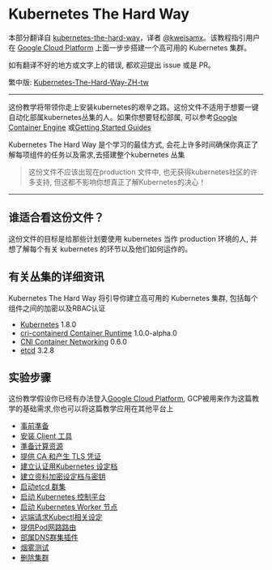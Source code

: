 # Kubernetes The Hard Way

本部分翻译自 [kubernetes-the-hard-way](https://github.com/kelseyhightower/kubernetes-the-hard-way)，译者 [@kweisamx](https://github.com/kweisamx)。该教程指引用户在 [Google Cloud Platform](https://cloud.google.com) 上面一步步搭建一个高可用的 Kubernetes 集群。

如有翻译不好的地方或文字上的错误, 都欢迎提出 issue 或是 PR。

繁中版: [Kubernetes-The-Hard-Way-ZH-tw](https://github.com/kweisamx/Kubernetes-The-Hard-Way-ZH-tw)

---

这份教学将带领你走上安装kubernetes的艰辛之路。这份文件不适用于想要一键自动化部属kubernetes丛集的人。如果你想要轻松部属, 可以参考[Google Container Engine](https://cloud.google.com/container-engine) 或[Getting Started Guides](http://kubernetes.io/docs/getting-started-guides/)

Kubernetes The Hard Way 是个学习的最佳方式, 会花上许多时间确保你真正了解每项组件的任务以及需求,去搭建整个kubernetes 丛集
> 这份文件不应该出现在production 文件中, 也无获得kubernetes社区的许多支持, 但这都不影响你想真正了解Kubernetes的决心！

---

## 谁适合看这份文件？

这份文件的目标是给那些计划要使用 kubernetes 当作 production 环境的人, 并想了解每个有关 kubernetes 的环节以及他们如何运作的。

## 有关丛集的详细资讯

Kubernetes The Hard Way 将引导你建立高可用的 Kubernetes 集群, 包括每个组件之间的加密以及RBAC认证

* [Kubernetes](https://github.com/kubernetes/kubernetes) 1.8.0
* [cri-containerd Container Runtime](https://github.com/kubernetes-incubator/cri-containerd) 1.0.0-alpha.0
* [CNI Container Networking](https://github.com/containernetworking/cni) 0.6.0
* [etcd](https://github.com/coreos/etcd) 3.2.8

## 实验步骤

这份教学假设你已经有办法登入[Google Cloud Platform](https://cloud.google.com), GCP被用来作为这篇教学的基础需求,你也可以将这篇教学应用在其他平台上

* [事前準备](kubernetes-the-hard-way/01-prerequisites.md)
* [安装 Client 工具](kubernetes-the-hard-way/02-client-tools.md)
* [準备计算资源](kubernetes-the-hard-way/03-compute-resources.md)
* [提供 CA 和产生 TLS 凭证](kubernetes-the-hard-way/04-certificate-authority.md)
* [建立认证用Kubernetes 设定档](kubernetes-the-hard-way/05-kubernetes-configuration-files.md)
* [建立资料加密设定档与密钥](kubernetes-the-hard-way/06-data-encryption-keys.md)
* [启动etcd 群集](kubernetes-the-hard-way/07-bootstrapping-etcd.md)
* [启动 Kubernetes 控制平台](kubernetes-the-hard-way/08-bootstrapping-kubernetes-controllers.md)
* [启动 Kubernetes Worker 节点](kubernetes-the-hard-way/09-bootstrapping-kubernetes-workers.md)
* [远端请求Kubectl相关设定](kubernetes-the-hard-way/10-configuring-kubectl.md)
* [提供Pod网路路由](kubernetes-the-hard-way/11-pod-network-routes.md)
* [部属DNS群集插件](kubernetes-the-hard-way/12-dns-addon.md)
* [烟雾测试](kubernetes-the-hard-way/13-smoke-test.md)
* [删除集群](kubernetes-the-hard-way/14-cleanup.md)
